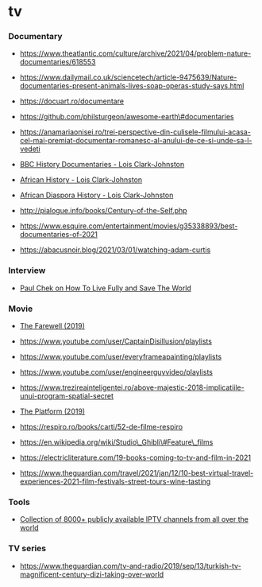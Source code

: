 tv
==

### Documentary

-   https://www.theatlantic.com/culture/archive/2021/04/problem-nature-documentaries/618553

<!-- -->

-   https://www.dailymail.co.uk/sciencetech/article-9475639/Nature-documentaries-present-animals-lives-soap-operas-study-says.html

<!-- -->

-   https://docuart.ro/documentare

<!-- -->

-   https://github.com/philsturgeon/awesome-earth\#documentaries

<!-- -->

-   https://anamariaonisei.ro/trei-perspective-din-culisele-filmului-acasa-cel-mai-premiat-documentar-romanesc-al-anului-de-ce-si-unde-sa-l-vedeti

<!-- -->

-   [BBC History Documentaries - Lois Clark-Johnston](https://www.youtube.com/playlist?list=PL2XMHriRjzy0-VocW_OoTdVA9o_GuJcE0&app=desktop)

<!-- -->

-   [African History - Lois Clark-Johnston](https://www.youtube.com/playlist?list=PL2XMHriRjzy34dpdMKQKmNWrByrjd9Sin)

<!-- -->

-   [African Diaspora History - Lois Clark-Johnston](https://www.youtube.com/playlist?list=PL2XMHriRjzy2ppx6sDiv_66ryEXx8XrS2)

<!-- -->

-   http://pialogue.info/books/Century-of-the-Self.php

<!-- -->

-   https://www.esquire.com/entertainment/movies/g35338893/best-documentaries-of-2021

<!-- -->

-   https://abacusnoir.blog/2021/03/01/watching-adam-curtis

### Interview

-   [Paul Chek on How To Live Fully and Save The World](https://gist.github.com/ccampean/476b4d56b2fd87eb183c3fee0317cb07#paul-chek-on-how-to-live-fully-and-save-the-world)

### Movie

-   [The Farewell (2019)](https://twitter.com/ourobororoboruo/status/1211559669094699009)

<!-- -->

-   https://www.youtube.com/user/CaptainDisillusion/playlists

<!-- -->

-   https://www.youtube.com/user/everyframeapainting/playlists

<!-- -->

-   https://www.youtube.com/user/engineerguyvideo/playlists

<!-- -->

-   https://www.trezireainteligentei.ro/above-majestic-2018-implicatiile-unui-program-spatial-secret

<!-- -->

-   [The Platform (2019)](https://www.facebook.com/cris.popanda/posts/3723542934354531)

<!-- -->

-   https://respiro.ro/books/carti/52-de-filme-respiro

<!-- -->

-   https://en.wikipedia.org/wiki/Studio\_Ghibli\#Feature\_films

<!-- -->

-   https://electricliterature.com/19-books-coming-to-tv-and-film-in-2021

<!-- -->

-   https://www.theguardian.com/travel/2021/jan/12/10-best-virtual-travel-experiences-2021-film-festivals-street-tours-wine-tasting

### Tools

-   [Collection of 8000+ publicly available IPTV channels from all over the world](https://github.com/iptv-org/iptv)

### TV series

-   https://www.theguardian.com/tv-and-radio/2019/sep/13/turkish-tv-magnificent-century-dizi-taking-over-world
